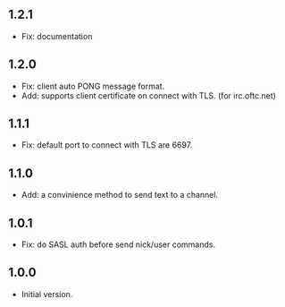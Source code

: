 ## 1.2.1

- Fix: documentation

## 1.2.0

- Fix: client auto PONG message format.
- Add: supports client certificate on connect with TLS. (for irc.oftc.net)

## 1.1.1

- Fix: default port to connect with TLS are 6697.

## 1.1.0

- Add: a convinience method to send text to a channel.

## 1.0.1

- Fix: do SASL auth before send nick/user commands.

## 1.0.0

- Initial version.
